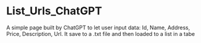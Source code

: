 # List_Urls_ChatGPT
A simple page built by ChatGPT to let user input data: Id, Name, Address, Price, Description, Url. It save to a .txt file and then loaded to a list in a tabe
